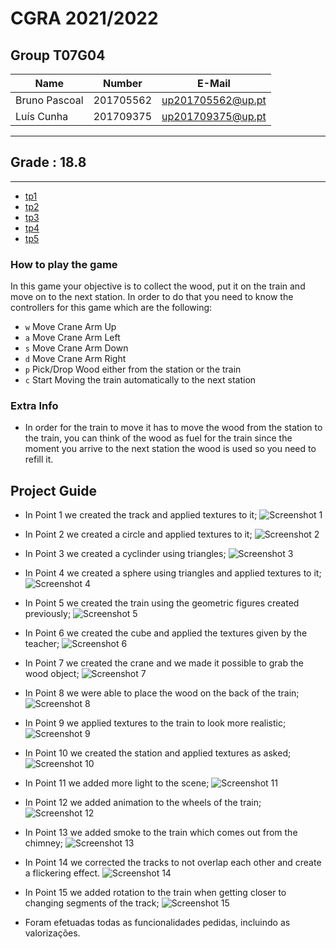 # CGRA 2021/2022

## Group T07G04
| Name             | Number    | E-Mail             |
| ---------------- | --------- | ------------------ |
| Bruno Pascoal         | 201705562 | up201705562@up.pt                |
| Luís Cunha            | 201709375 | up201709375@up.pt                |

----

## Grade : 18.8

----

  - [tp1](tp1/README.md)
  - [tp2](tp2/README.md)
  - [tp3](tp3/README.md)
  - [tp4](tp4/README.md)
  - [tp5](tp5/README.md)

### How to play the game

In this game your objective is to collect the wood, put it on the train and move on to the next station. In order to do that you need to know the controllers for this game which are the following:
- `w` Move Crane Arm Up
- `a` Move Crane Arm Left
- `s` Move Crane Arm Down
- `d` Move Crane Arm Right
- `p` Pick/Drop Wood either from the station or the train
- `c` Start Moving the train automatically to the next station

### Extra Info

- In order for the train to move it has to move the wood from the station to the train, you can think of the wood as fuel for the train since the moment you arrive to the next station the wood is used so you need to refill it.

## Project Guide
- In Point 1 we created the track and applied textures to it;
![Screenshot 1](project/screenshots/cgra-t07g04-proj-1.png)  
- In Point 2 we created a circle and applied textures to it;
![Screenshot 2](project/screenshots/cgra-t07g04-proj-2.png)
- In Point 3 we created a cyclinder using triangles;
![Screenshot 3](project/screenshots/cgra-t07g04-proj-3.png)
- In Point 4 we created a sphere using triangles and applied textures to it;
![Screenshot 4](project/screenshots/cgra-t07g04-proj-4.png)
- In Point 5 we created the train using the geometric figures created previously;
![Screenshot 5](project/screenshots/cgra-t07g04-proj-5.png)
- In Point 6 we created the cube and applied the textures given by the teacher;
![Screenshot 6](project/screenshots/cgra-t07g04-proj-6.png)
- In Point 7 we created the crane and we made it possible to grab the wood object;
![Screenshot 7](project/screenshots/cgra-t07g04-proj-7.png)
- In Point 8 we were able to place the wood on the back of the train;
![Screenshot 8](project/screenshots/cgra-t07g04-proj-8.png)
- In Point 9 we applied textures to the train to look more realistic;
![Screenshot 9](project/screenshots/cgra-t07g04-proj-9.png)
- In Point 10 we created the station and applied textures as asked;
![Screenshot 10](project/screenshots/cgra-t07g04-proj-10.png)
- In Point 11 we added more light to the scene;
![Screenshot 11](project/screenshots/cgra-t07g04-proj-11.png) 
- In Point 12 we added animation to the wheels of the train;
![Screenshot 12](project/screenshots/cgra-t07g04-proj-12.png)
- In Point 13 we added smoke to the train which comes out from the chimney;
![Screenshot 13](project/screenshots/cgra-t07g04-proj-13.png)
- In Point 14 we corrected the tracks to not overlap each other and create a flickering effect.
![Screenshot 14](project/screenshots/cgra-t07g04-proj-14.png)
- In Point 15 we added rotation to the train when getting closer to changing segments of the track;
![Screenshot 15](project/screenshots/cgra-t07g04-proj-15.png)

- Foram efetuadas todas as funcionalidades pedidas, incluindo as valorizações.


